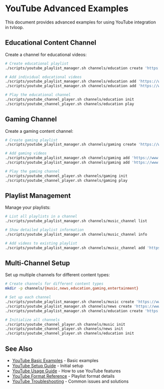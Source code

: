 # YouTube Advanced Examples

This document provides advanced examples for using YouTube integration in tvloop.

## Educational Content Channel

Create a channel for educational videos:

```bash
# Create educational playlist
./scripts/youtube_playlist_manager.sh channels/education create 'https://www.youtube.com/playlist?list=PLzzzzzzzz'

# Add individual educational videos
./scripts/youtube_playlist_manager.sh channels/education add 'https://www.youtube.com/watch?v=aaaaaaaa'
./scripts/youtube_playlist_manager.sh channels/education add 'https://www.youtube.com/watch?v=bbbbbbbb'

# Play the educational channel
./scripts/youtube_channel_player.sh channels/education init
./scripts/youtube_channel_player.sh channels/education play
```

## Gaming Channel

Create a gaming content channel:

```bash
# Create gaming playlist
./scripts/youtube_playlist_manager.sh channels/gaming create 'https://www.youtube.com/playlist?list=PLgggggggg'

# Add gaming videos
./scripts/youtube_playlist_manager.sh channels/gaming add 'https://www.youtube.com/watch?v=cccccccc'
./scripts/youtube_playlist_manager.sh channels/gaming add 'https://www.youtube.com/watch?v=dddddddd'

# Play the gaming channel
./scripts/youtube_channel_player.sh channels/gaming init
./scripts/youtube_channel_player.sh channels/gaming play
```

## Playlist Management

Manage your playlists:

```bash
# List all playlists in a channel
./scripts/youtube_playlist_manager.sh channels/music_channel list

# Show detailed playlist information
./scripts/youtube_playlist_manager.sh channels/music_channel info

# Add videos to existing playlist
./scripts/youtube_playlist_manager.sh channels/music_channel add 'https://www.youtube.com/watch?v=newwwwww'
```

## Multi-Channel Setup

Set up multiple channels for different content types:

```bash
# Create channels for different content types
mkdir -p channels/{music,news,education,gaming,entertainment}

# Set up each channel
./scripts/youtube_playlist_manager.sh channels/music create 'https://www.youtube.com/playlist?list=PLmusic'
./scripts/youtube_playlist_manager.sh channels/news create 'https://www.youtube.com/playlist?list=PLnews'
./scripts/youtube_playlist_manager.sh channels/education create 'https://www.youtube.com/playlist?list=PLeducation'

# Initialize all channels
./scripts/youtube_channel_player.sh channels/music init
./scripts/youtube_channel_player.sh channels/news init
./scripts/youtube_channel_player.sh channels/education init
```

## See Also

- [YouTube Basic Examples](youtube_examples.md) - Basic examples
- [YouTube Setup Guide](youtube_setup.md) - Initial setup
- [YouTube Usage Guide](youtube_usage.md) - How to use YouTube features
- [YouTube Format Reference](youtube_format.md) - Playlist format details
- [YouTube Troubleshooting](youtube_troubleshooting.md) - Common issues and solutions
